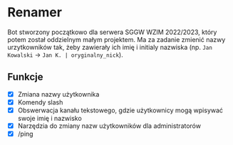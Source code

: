 # Renamer

Bot stworzony początkowo dla serwera SGGW WZIM 2022/2023, który potem został oddzielnym małym projektem. Ma za zadanie zmienić nazwy urzytkowników tak, żeby zawierały ich imię i initialy nazwiska (np. `Jan Kowalski` -> `Jan K. | oryginalny_nick`).

## Funkcje

- [x] Zmiana nazwy użytkownika
- [x] Komendy slash
- [x] Obswerwacja kanału tekstowego, gdzie użytkownicy mogą wpisywać swoje imię i nazwisko
- [x] Narzędzia do zmiany nazw użytkowników dla administratorów
- [x] /ping